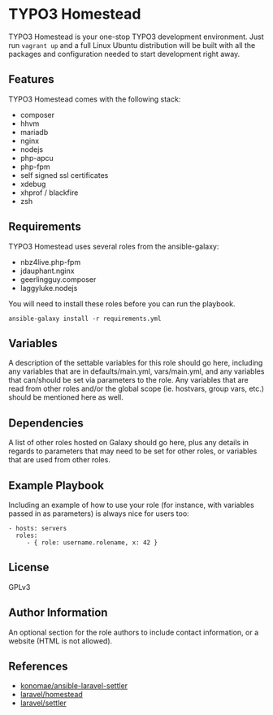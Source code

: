 TYPO3 Homestead
==============================

TYPO3 Homestead is your one-stop TYPO3 development environment. Just run `vagrant up` and a full Linux Ubuntu distribution will be built with all the packages and configuration needed to start development right away. 

Features
--------

TYPO3 Homestead comes with the following stack:
* composer
* hhvm
* mariadb
* nginx
* nodejs
* php-apcu
* php-fpm
* self signed ssl certificates
* xdebug
* xhprof / blackfire
* zsh

Requirements
------------

TYPO3 Homestead uses several roles from the ansible-galaxy:
* nbz4live.php-fpm
* jdauphant.nginx
* geerlingguy.composer
* laggyluke.nodejs

You will need to install these roles before you can run the playbook.

```
ansible-galaxy install -r requirements.yml
```

Variables
--------------

A description of the settable variables for this role should go here, including any variables that are in defaults/main.yml, vars/main.yml, and any variables that can/should be set via parameters to the role. Any variables that are read from other roles and/or the global scope (ie. hostvars, group vars, etc.) should be mentioned here as well.

Dependencies
------------

A list of other roles hosted on Galaxy should go here, plus any details in regards to parameters that may need to be set for other roles, or variables that are used from other roles.

Example Playbook
-------------------------

Including an example of how to use your role (for instance, with variables passed in as parameters) is always nice for users too:

    - hosts: servers
      roles:
         - { role: username.rolename, x: 42 }

License
-------

GPLv3

Author Information
------------------

An optional section for the role authors to include contact information, or a website (HTML is not allowed).

References
----------

- [konomae/ansible-laravel-settler](https://github.com/konomae/ansible-laravel-settler)
- [laravel/homestead](https://github.com/laravel/homestead)
- [laravel/settler](https://github.com/laravel/settler)

